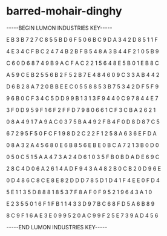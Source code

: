 # barred-mohair-dinghy

-----BEGIN LUMON INDUSTRIES KEY-----

E B 3 B 7 2 7 C 8 5 5 B D 6 F 5 0 6 B C 9 D A 3 4 2 D 8 5 1 1 F

4 E 3 4 C F B C 2 4 7 4 B 2 B F B 5 4 8 A 3 B 4 4 F 2 1 0 5 B 9

C 6 0 D 6 8 7 4 9 B 9 A C F A C 2 2 1 5 6 4 8 E 5 B 0 1 E B 8 C

A 5 9 C E B 2 5 5 6 B 2 F 5 2 B 7 E 4 8 4 6 0 9 C 3 3 A B 4 4 2

D 6 B 2 8 A 7 2 0 B B E E C 0 5 5 8 8 5 3 B 7 5 3 4 2 D F 5 F 9

9 6 B 0 C F 3 4 C 5 D D 9 9 B 1 3 1 3 F 9 4 4 0 C 9 7 8 4 4 E 7

3 F 0 D 9 5 9 F 1 6 F 2 F F D 7 9 8 0 6 6 1 C F 3 C B A 2 6 2 1

0 8 A 4 9 1 7 A 9 A C 0 3 7 5 B A 4 9 2 F B 4 F 0 D 8 D 8 7 C 5

6 7 2 9 5 F 5 0 F C F 1 9 8 D 2 C 2 2 F 1 2 5 8 A 6 3 6 E F D A

0 8 A 3 2 A 4 5 6 8 0 E 6 B 8 5 6 E B E 0 B C A 7 2 1 3 B 0 D 0

0 5 0 C 5 1 5 A A 4 7 3 A 2 4 D 6 1 0 3 5 F B 0 B D A D E 6 9 C

2 8 C 4 D 0 6 A 2 6 1 4 A D F 9 4 3 A 4 8 2 B 0 C B 2 0 D 9 6 E

0 D 4 8 6 C 8 C E 8 E 8 2 D D D 7 8 5 D 1 D 4 1 F 4 E E 0 F D 4

5 E 1 1 3 5 D 8 8 8 1 8 5 3 7 F 8 A F 0 F 9 5 2 1 9 6 4 3 A 1 0

E 2 3 5 5 0 1 6 F 1 F B 1 1 4 3 3 D 9 7 B C 6 8 F D 5 A 6 B 8 9

8 C 9 F 1 6 A E 3 E 0 9 9 5 2 0 A C 9 9 F 2 5 E 7 3 9 A D 4 5 6

-----END LUMON INDUSTRIES KEY-----

